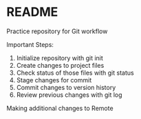 # README #
Practice repository for Git workflow

Important Steps:
1. Initialize repository with git init
2. Create changes to project files 
3. Check status of those files with git status
4. Stage changes for commit
5. Commit changes to version history 
6. Review previous changes with git log 

Making additional changes to Remote
